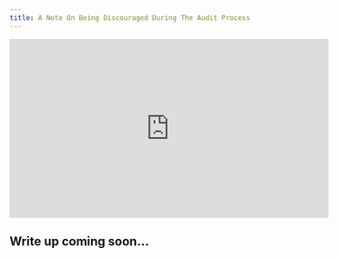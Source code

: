 ```yaml
---
title: A Note On Being Discouraged During The Audit Process
---
```


<iframe width="560" height="315" src="https://youtu.be/XsCj0ueWJis" title="YouTube video player" frameborder="0" allow="accelerometer; autoplay; clipboard-write; encrypted-media; gyroscope; picture-in-picture; web-share" allowfullscreen></iframe>

## Write up coming soon...
